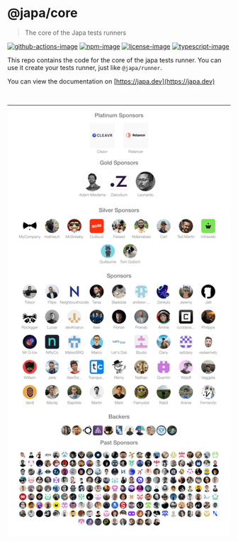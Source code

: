 # @japa/core
> The core of the Japa tests runners

[![github-actions-image]][github-actions-url] [![npm-image]][npm-url] [![license-image]][license-url] [![typescript-image]][typescript-url]

This repo contains the code for the core of the japa tests runner. You can use it create your tests runner, just like `@japa/runner`.

You can view the documentation on [https://japa.dev](https://japa.dev)

[github-actions-image]: https://img.shields.io/github/actions/workflow/status/japa/core/checks.yml?style=for-the-badge

[github-actions-url]: https://github.com/japa/core/actions/workflows/checks.yml "github-actions"

[npm-image]: https://img.shields.io/npm/v/@japa/core.svg?style=for-the-badge&logo=npm
[npm-url]: https://npmjs.org/package/@japa/core "npm"

[license-image]: https://img.shields.io/npm/l/@japa/core?color=blueviolet&style=for-the-badge
[license-url]: LICENSE.md "license"

[typescript-image]: https://img.shields.io/badge/Typescript-294E80.svg?style=for-the-badge&logo=typescript
[typescript-url]:  "typescript"

<br />
<hr>

![](https://raw.githubusercontent.com/thetutlage/static/main/sponsorkit/sponsors.png)
